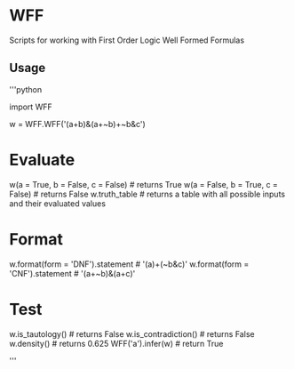 # WFF
Scripts for working with First Order Logic Well Formed Formulas

## Usage

'''python

import WFF

w = WFF.WFF('(a+b)&(a+~b)+~b&c')

# Evaluate
w(a = True, b = False, c = False) # returns True
w(a = False, b = True, c = False) # returns False
w.truth_table # returns a table with all possible inputs and their evaluated values

# Format
w.format(form = 'DNF').statement # '(a)+(~b&c)'
w.format(form = 'CNF').statement # '(a+~b)&(a+c)'

# Test
w.is_tautology() # returns False
w.is_contradiction() # returns False
w.density() # returns 0.625
WFF('a').infer(w) # return True

'''
